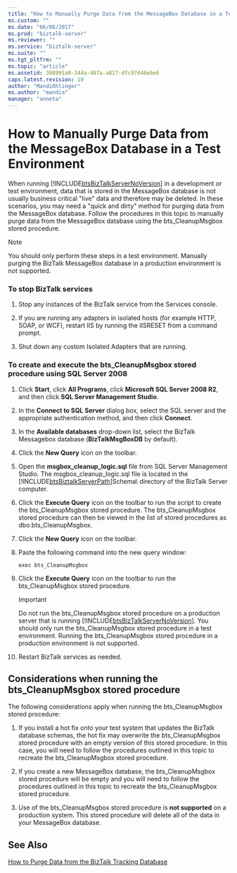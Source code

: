 ```yaml
---
title: "How to Manually Purge Data from the MessageBox Database in a Test Environment | Microsoft Docs"
ms.custom: ""
ms.date: "06/08/2017"
ms.prod: "biztalk-server"
ms.reviewer: ""
ms.service: "biztalk-server"
ms.suite: ""
ms.tgt_pltfrm: ""
ms.topic: "article"
ms.assetid: 398991a9-344a-487a-a817-dfc97d48ebe6
caps.latest.revision: 10
author: "MandiOhlinger"
ms.author: "mandia"
manager: "anneta"
---
```

# How to Manually Purge Data from the MessageBox Database in a Test Environment
When running [!INCLUDE[btsBizTalkServerNoVersion](../includes/btsbiztalkservernoversion-md.md)] in a development or test environment, data that is stored in the MessageBox database is not usually business critical "live" data and therefore may be deleted. In these scenarios, you may need a "quick and dirty" method for purging data from the MessageBox database. Follow the procedures in this topic to manually purge data from the MessageBox database using the bts_CleanupMsgbox stored procedure.  
  
> [!NOTE]
>  You should only perform these steps in a test environment. Manually purging the BizTalk MessageBox database in a production environment is not supported.  
  
### To stop BizTalk services  
  
1.  Stop any instances of the BizTalk service from the Services console.  
  
2.  If you are running any adapters in isolated hosts (for example HTTP, SOAP, or WCF), restart IIS by running the IISRESET from a command prompt.  
  
3.  Shut down any custom Isolated Adapters that are running.  
  
### To create and execute the bts_CleanupMsgbox stored procedure using SQL Server 2008  
  
1.  Click **Start**, click **All Programs**, click **Microsoft SQL Server 2008 R2**, and then click **SQL Server Management Studio**.  
  
2.  In the **Connect to SQL Server** dialog box, select the SQL server and the appropriate authentication method, and then click **Connect**.  
  
3.  In the **Available databases** drop-down list, select the BizTalk Messagebox database (**BizTalkMsgBoxDB** by default).  
  
4.  Click the **New Query** icon on the toolbar.  
  
5.  Open the **msgbox_cleanup_logic.sql** file from SQL Server Management Studio. The msgbox_cleanup_logic.sql file is located in the [!INCLUDE[btsBiztalkServerPath](../includes/btsbiztalkserverpath-md.md)]Schema\ directory of the BizTalk Server computer.  
  
6.  Click the **Execute Query** icon on the toolbar to run the script to create the bts_CleanupMsgbox stored procedure. The bts_CleanupMsgbox stored procedure can then be viewed in the list of stored procedures as dbo.bts_CleanupMsgbox.  
  
7.  Click the **New Query** icon on the toolbar.  
  
8.  Paste the following command into the new query window:  
  
    ```  
    exec bts_CleanupMsgbox  
    ```  
  
9. Click the **Execute Query** icon on the toolbar to run the bts_CleanupMsgbox stored procedure.  
  
    > [!IMPORTANT]
    >  Do not run the bts_CleanupMsgbox stored procedure on a production server that is running [!INCLUDE[btsBizTalkServerNoVersion](../includes/btsbiztalkservernoversion-md.md)]. You should only run the bts_CleanupMsgbox stored procedure in a test environment. Running the bts_CleanupMsgbox stored procedure in a production environment is not supported.  
  
10. Restart BizTalk services as needed.  
  
## Considerations when running the bts_CleanupMsgbox stored procedure  
 The following considerations apply when running the bts_CleanupMsgbox stored procedure:  
  
1.  If you install a hot fix onto your test system that updates the BizTalk database schemas, the hot fix may overwrite the bts_CleanupMsgbox stored procedure with an empty version of this stored procedure. In this case, you will need to follow the procedures outlined in this topic to recreate the bts_CleanupMsgbox stored procedure.  
  
2.  If you create a new MessageBox database, the bts_CleanupMsgbox stored procedure will be empty and you will need to follow the procedures outlined in this topic to recreate the bts_CleanupMsgbox stored procedure.  
  
3.  Use of the bts_CleanupMsgbox stored procedure is **not supported** on a production system. This stored procedure will delete all of the data in your MessageBox database.  
  
## See Also  
 [How to Purge Data from the BizTalk Tracking Database](../core/how-to-purge-data-from-the-biztalk-tracking-database.md)